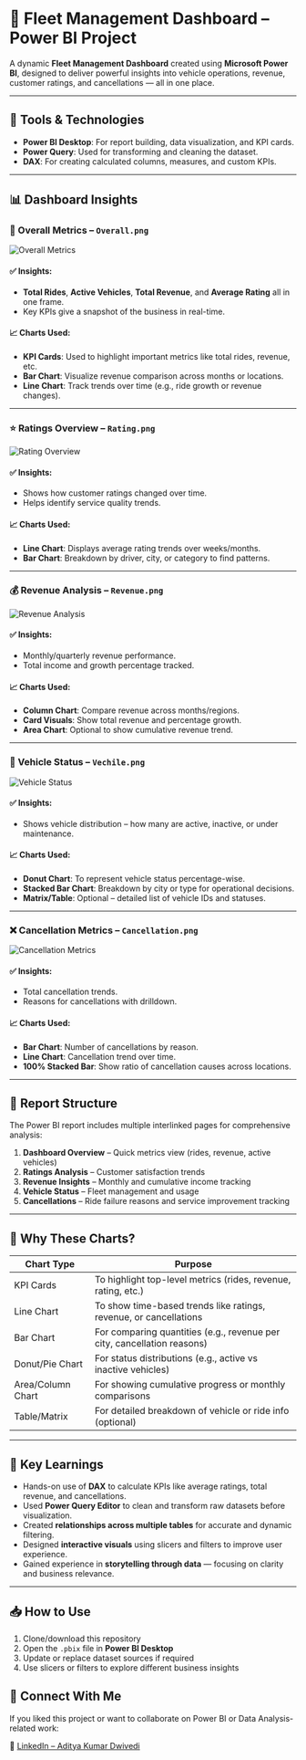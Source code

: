 # 🚗 Fleet Management Dashboard – Power BI Project

A dynamic **Fleet Management Dashboard** created using **Microsoft Power BI**, designed to deliver powerful insights into vehicle operations, revenue, customer ratings, and cancellations — all in one place.

---

## 📌 Tools & Technologies

- **Power BI Desktop**: For report building, data visualization, and KPI cards.
- **Power Query**: Used for transforming and cleaning the dataset.
- **DAX**: For creating calculated columns, measures, and custom KPIs.

---

## 📊 Dashboard Insights

### 🔹 Overall Metrics – `Overall.png`
![Overall Metrics](./Overall.png)

#### ✅ Insights:
- **Total Rides**, **Active Vehicles**, **Total Revenue**, and **Average Rating** all in one frame.
- Key KPIs give a snapshot of the business in real-time.

#### 📈 Charts Used:
- **KPI Cards**: Used to highlight important metrics like total rides, revenue, etc.
- **Bar Chart**: Visualize revenue comparison across months or locations.
- **Line Chart**: Track trends over time (e.g., ride growth or revenue changes).

---

### ⭐ Ratings Overview – `Rating.png`
![Rating Overview](./Rating.png)

#### ✅ Insights:
- Shows how customer ratings changed over time.
- Helps identify service quality trends.

#### 📈 Charts Used:
- **Line Chart**: Displays average rating trends over weeks/months.
- **Bar Chart**: Breakdown by driver, city, or category to find patterns.

---

### 💰 Revenue Analysis – `Revenue.png`
![Revenue Analysis](./Revenue.png)

#### ✅ Insights:
- Monthly/quarterly revenue performance.
- Total income and growth percentage tracked.

#### 📈 Charts Used:
- **Column Chart**: Compare revenue across months/regions.
- **Card Visuals**: Show total revenue and percentage growth.
- **Area Chart**: Optional to show cumulative revenue trend.

---

### 🚙 Vehicle Status – `Vechile.png`
![Vehicle Status](./Vechile.png)

#### ✅ Insights:
- Shows vehicle distribution – how many are active, inactive, or under maintenance.

#### 📈 Charts Used:
- **Donut Chart**: To represent vehicle status percentage-wise.
- **Stacked Bar Chart**: Breakdown by city or type for operational decisions.
- **Matrix/Table**: Optional – detailed list of vehicle IDs and statuses.

---

### ❌ Cancellation Metrics – `Cancellation.png`
![Cancellation Metrics](./Cancellation.png)

#### ✅ Insights:
- Total cancellation trends.
- Reasons for cancellations with drilldown.

#### 📈 Charts Used:
- **Bar Chart**: Number of cancellations by reason.
- **Line Chart**: Cancellation trend over time.
- **100% Stacked Bar**: Show ratio of cancellation causes across locations.

---

## 📂 Report Structure

The Power BI report includes multiple interlinked pages for comprehensive analysis:

1. **Dashboard Overview** – Quick metrics view (rides, revenue, active vehicles)
2. **Ratings Analysis** – Customer satisfaction trends
3. **Revenue Insights** – Monthly and cumulative income tracking
4. **Vehicle Status** – Fleet management and usage
5. **Cancellations** – Ride failure reasons and service improvement tracking

---

## 🎯 Why These Charts?

| Chart Type         | Purpose                                                                 |
|--------------------|--------------------------------------------------------------------------|
| KPI Cards          | To highlight top-level metrics (rides, revenue, rating, etc.)            |
| Line Chart         | To show time-based trends like ratings, revenue, or cancellations        |
| Bar Chart          | For comparing quantities (e.g., revenue per city, cancellation reasons)  |
| Donut/Pie Chart    | For status distributions (e.g., active vs inactive vehicles)             |
| Area/Column Chart  | For showing cumulative progress or monthly comparisons                   |
| Table/Matrix       | For detailed breakdown of vehicle or ride info (optional)                |

---

## 🧠 Key Learnings

- Hands-on use of **DAX** to calculate KPIs like average ratings, total revenue, and cancellations.
- Used **Power Query Editor** to clean and transform raw datasets before visualization.
- Created **relationships across multiple tables** for accurate and dynamic filtering.
- Designed **interactive visuals** using slicers and filters to improve user experience.
- Gained experience in **storytelling through data** — focusing on clarity and business relevance.

---

## 📥 How to Use

1. Clone/download this repository
2. Open the `.pbix` file in **Power BI Desktop**
3. Update or replace dataset sources if required
4. Use slicers or filters to explore different business insights


## 🤝 Connect With Me

If you liked this project or want to collaborate on Power BI or Data Analysis-related work:

🔗 [LinkedIn – Aditya Kumar Dwivedi](https://www.linkedin.com/in/aditya-kumar-dwivedi-3702552aa/)
